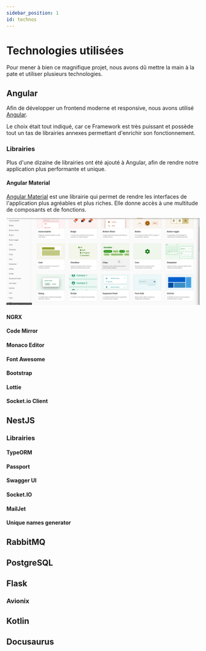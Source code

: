 ```yaml
---
sidebar_position: 1
id: technos
---
```


# Technologies utilisées

Pour mener à bien ce magnifique projet, nous avons dû mettre la main à la pate et utiliser plusieurs technologies.

## Angular

Afin de développer un frontend moderne et responsive, nous avons utilisé [Angular](https://angular.io/).

Le choix était tout indiqué, car ce Framework est très puissant et possède tout un tas de librairies annexes permettant
d'enrichir son fonctionnement.

### Librairies

Plus d'une dizaine de librairies ont été ajouté à Angular, afin de rendre notre application plus performante et unique.

#### Angular Material

[Angular Material](https://material.angular.io/) est une librairie qui permet de rendre les interfaces de l'application
plus agréables et plus riches. Elle donne accès à une multitude de composants et de fonctions.

![](./img/1_technos-1658416577917.png)

#### NGRX

#### Code Mirror

#### Monaco Editor

#### Font Awesome

#### Bootstrap

#### Lottie

#### Socket.io Client

## NestJS

### Librairies

#### TypeORM

#### Passport

#### Swagger UI

#### Socket.IO

#### MailJet

#### Unique names generator

## RabbitMQ

## PostgreSQL

## Flask

### Avionix

## Kotlin

## Docusaurus
